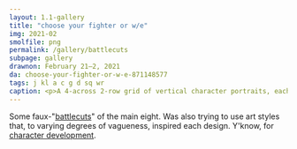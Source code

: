 ```yaml
---
layout: 1.1-gallery
title: "choose your fighter or w/e"
img: 2021-02
smolfile: png
permalink: /gallery/battlecuts
subpage: gallery
drawnon: February 21–2, 2021
da: choose-your-fighter-or-w-e-871148577
tags: j kl a c g d sq wr
caption: <p>A 4-across 2-row grid of vertical character portraits, each in different limited palette and art style. The border and background colors are swapped between pairs (first/second, third/fourth, fifth/sixth, seventh/eighth).</p>
---
```

Some faux-"<a href="https://www.deviantart.com/dragonith/gallery?q=%23battlecuts" class="ext">battlecuts</a>" of the main eight. Was also trying to use art styles that, to varying degrees of vagueness, inspired each design. Y'know, for <a href="https://sta.sh/01jb4ietx7md" class="ext">character development</a>.